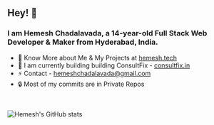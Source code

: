 ## Hey! 👋
### I am **Hemesh Chadalavada**, a 14-year-old Full Stack Web Developer & Maker from Hyderabad, India.
- 🔭 Know More about Me & My Projects at [hemesh.tech](https://hemesh.tech)
- 🌱 I am currently building building ConsultFix - [consultfix.in](https://consultfix.in/)
- ⚡ Contact - [hemeshchadalavada@gmail.com](mailto:hemeshchadalavada@gmail.com)
- 🔒 Most of my commits are in Private Repos
<br />

![Hemesh's GitHub stats](https://github-readme-stats.vercel.app/api?username=hemeshch&show_icons=true&theme=dark&count_private=true)  

